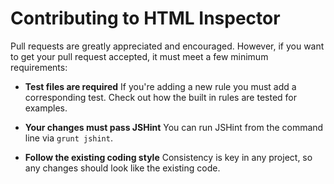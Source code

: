 # Contributing to HTML Inspector

Pull requests are greatly appreciated and encouraged. However, if you want to get your pull request accepted, it must meet a few minimum requirements:

- **Test files are required**
  If you're adding a new rule you must add a corresponding test. Check out how the built in rules are tested for examples.

- **Your changes must pass JSHint**
  You can run JSHint from the command line via `grunt jshint`.

- **Follow the existing coding style**
  Consistency is key in any project, so any changes should look like the existing code.